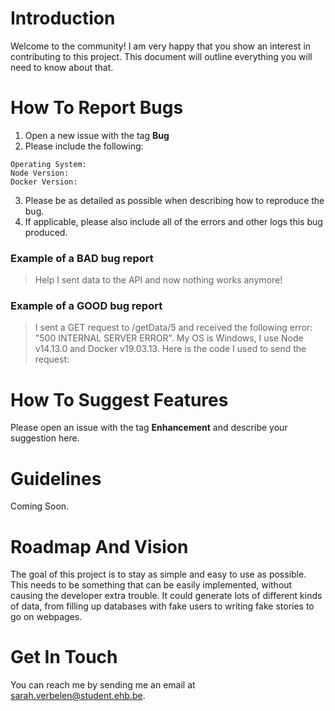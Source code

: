 # Introduction
Welcome to the community! I am very happy that you show an interest in contributing to this project. This document will outline everything you will need to know about that.

# How To Report Bugs
1. Open a new issue with the tag **Bug**
2. Please include the following:
```
Operating System:
Node Version:
Docker Version:
```
3. Please be as detailed as possible when describing how to reproduce the bug.
4. If applicable, please also include all of the errors and other logs this bug produced.

### Example of a BAD bug report
> Help I sent data to the API and now nothing works anymore!

### Example of a GOOD bug report
> I sent a GET request to /getData/5 and received the following error: "500 INTERNAL SERVER ERROR". My OS is Windows, I use Node v14.13.0 and Docker v19.03.13. Here is the code I used to send the request:

# How To Suggest Features
Please open an issue with the tag **Enhancement** and describe your suggestion here.

# Guidelines
Coming Soon.

# Roadmap And Vision
The goal of this project is to stay as simple and easy to use as possible. This needs to be something that can be easily implemented, without causing the developer extra trouble. It could generate lots of different kinds of data, from filling up databases with fake users to writing fake stories to go on webpages. 

# Get In Touch
You can reach me by sending me an email at sarah.verbelen@student.ehb.be. 
